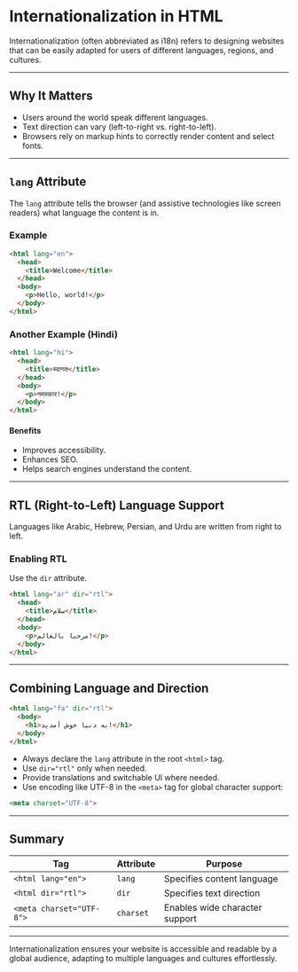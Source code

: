 # Internationalization in HTML

Internationalization (often abbreviated as i18n) refers to designing websites that can be easily adapted for users of different languages, regions, and cultures.

---

## Why It Matters

* Users around the world speak different languages.
* Text direction can vary (left-to-right vs. right-to-left).
* Browsers rely on markup hints to correctly render content and select fonts.

---

## `lang` Attribute

The `lang` attribute tells the browser (and assistive technologies like screen readers) what language the content is in.

### Example

```html
<html lang="en">
  <head>
    <title>Welcome</title>
  </head>
  <body>
    <p>Hello, world!</p>
  </body>
</html>
```

### Another Example (Hindi)

```html
<html lang="hi">
  <head>
    <title>स्वागत</title>
  </head>
  <body>
    <p>नमस्कार!</p>
  </body>
</html>
```

#### Benefits

* Improves accessibility.
* Enhances SEO.
* Helps search engines understand the content.

---

## RTL (Right-to-Left) Language Support

Languages like Arabic, Hebrew, Persian, and Urdu are written from right to left.

### Enabling RTL

Use the `dir` attribute.

```html
<html lang="ar" dir="rtl">
  <head>
    <title>سلام</title>
  </head>
  <body>
    <p>مرحبا بالعالم!</p>
  </body>
</html>
```

---

## Combining Language and Direction

```html
<html lang="fa" dir="rtl">
  <body>
    <h1>به دنیا خوش آمدید!</h1>
  </body>
</html>
```

* Always declare the `lang` attribute in the root `<html>` tag.
* Use `dir="rtl"` only when needed.
* Provide translations and switchable UI where needed.
* Use encoding like UTF-8 in the `<meta>` tag for global character support:

```html
<meta charset="UTF-8">
```

---

## Summary

| Tag                      | Attribute | Purpose                        |
| ------------------------ | --------- | ------------------------------ |
| `<html lang="en">`       | `lang`    | Specifies content language     |
| `<html dir="rtl">`       | `dir`     | Specifies text direction       |
| `<meta charset="UTF-8">` | `charset` | Enables wide character support |

---

Internationalization ensures your website is accessible and readable by a global audience, adapting to multiple languages and cultures effortlessly.
